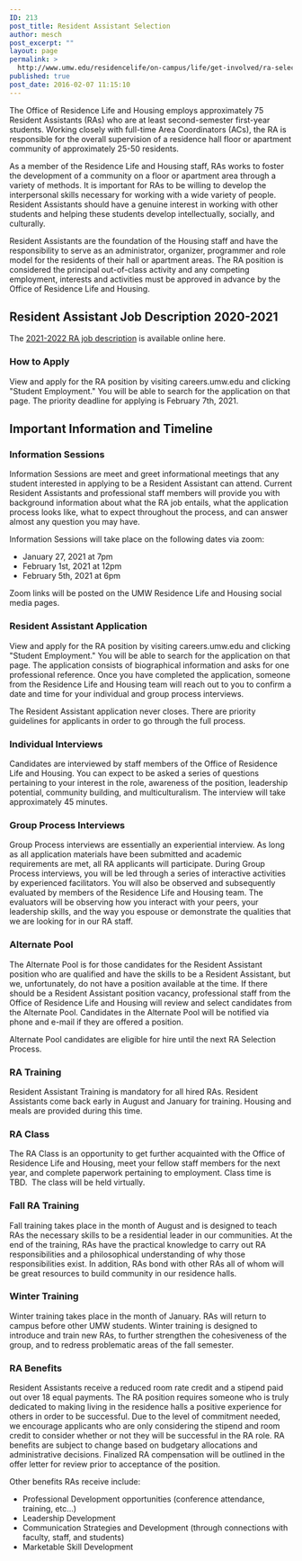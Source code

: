 ```yaml
---
ID: 213
post_title: Resident Assistant Selection
author: mesch
post_excerpt: ""
layout: page
permalink: >
  http://www.umw.edu/residencelife/on-campus/life/get-involved/ra-selection/
published: true
post_date: 2016-02-07 11:15:10
---
```

The Office of Residence Life and Housing employs approximately 75 Resident Assistants (RAs) who are at least second-semester first-year students. Working closely with full-time Area Coordinators (ACs), the RA is responsible for the overall supervision of a residence hall floor or apartment community of approximately 25-50 residents.

As a member of the Residence Life and Housing staff, RAs works to foster the development of a community on a floor or apartment area through a variety of methods. It is important for RAs to be willing to develop the interpersonal skills necessary for working with a wide variety of people. Resident Assistants should have a genuine interest in working with other students and helping these students develop intellectually, socially, and culturally.

Resident Assistants are the foundation of the Housing staff and have the responsibility to serve as an administrator, organizer, programmer and role model for the residents of their hall or apartment areas. The RA position is considered the principal out-of-class activity and any competing employment, interests and activities must be approved in advance by the Office of Residence Life and Housing.
<h2>Resident Assistant Job Description 2020-2021</h2>
The <a href="http://www.umw.edu/residencelife/wp-content/uploads/sites/30/2020/12/UMW-RA-Job-Description-2021-2022.pdf">2021-2022 RA job description</a> is available online here.
<h3>How to Apply</h3>
View and apply for the RA position by visiting careers.umw.edu and clicking "Student Employment." You will be able to search for the application on that page. The priority deadline for applying is February 7th, 2021.
<h2>Important Information and Timeline</h2>
<h3>Information Sessions</h3>
Information Sessions are meet and greet informational meetings that any student interested in applying to be a Resident Assistant can attend. Current Resident Assistants and professional staff members will provide you with background information about what the RA job entails, what the application process looks like, what to expect throughout the process, and can answer almost any question you may have.

Information Sessions will take place on the following dates via zoom:
<ul>
 	<li>January 27, 2021 at 7pm</li>
 	<li>February 1st, 2021 at 12pm</li>
 	<li>February 5th, 2021 at 6pm</li>
</ul>
Zoom links will be posted on the UMW Residence Life and Housing social media pages.
<h3>Resident Assistant Application</h3>
View and apply for the RA position by visiting careers.umw.edu and clicking "Student Employment." You will be able to search for the application on that page. The application consists of biographical information and asks for one professional reference. Once you have completed the application, someone from the Residence Life and Housing team will reach out to you to confirm a date and time for your individual and group process interviews.

The Resident Assistant application never closes. There are priority guidelines for applicants in order to go through the full process.
<h3>Individual Interviews</h3>
Candidates are interviewed by staff members of the Office of Residence Life and Housing. You can expect to be asked a series of questions pertaining to your interest in the role, awareness of the position, leadership potential, community building, and multiculturalism. The interview will take approximately 45 minutes.
<h3>Group Process Interviews</h3>
Group Process interviews are essentially an experiential interview. As long as all application materials have been submitted and academic requirements are met, all RA applicants will participate. During Group Process interviews, you will be led through a series of interactive activities by experienced facilitators. You will also be observed and subsequently evaluated by members of the Residence Life and Housing team. The evaluators will be observing how you interact with your peers, your leadership skills, and the way you espouse or demonstrate the qualities that we are looking for in our RA staff.
<h3>Alternate Pool</h3>
The Alternate Pool is for those candidates for the Resident Assistant position who are qualified and have the skills to be a Resident Assistant, but we, unfortunately, do not have a position available at the time. If there should be a Resident Assistant position vacancy, professional staff from the Office of Residence Life and Housing will review and select candidates from the Alternate Pool. Candidates in the Alternate Pool will be notified via phone and e-mail if they are offered a position.

Alternate Pool candidates are eligible for hire until the next RA Selection Process.
<h3>RA Training<u>
</u></h3>
Resident Assistant Training is mandatory for all hired RAs. Resident Assistants come back early in August and January for training. Housing and meals are provided during this time.
<h3>RA Class</h3>
The RA Class is an opportunity to get further acquainted with the Office of Residence Life and Housing, meet your fellow staff members for the next year, and complete paperwork pertaining to employment. Class time is TBD.  The class will be held virtually.
<h3>Fall RA Training</h3>
Fall training takes place in the month of August and is designed to teach RAs the necessary skills to be a residential leader in our communities. At the end of the training, RAs have the practical knowledge to carry out RA responsibilities and a philosophical understanding of why those responsibilities exist. In addition, RAs bond with other RAs all of whom will be great resources to build community in our residence halls.
<h3>Winter Training</h3>
Winter training takes place in the month of January. RAs will return to campus before other UMW students. Winter training is designed to introduce and train new RAs, to further strengthen the cohesiveness of the group, and to redress problematic areas of the fall semester.
<h3>RA Benefits</h3>
Resident Assistants receive a reduced room rate credit and a stipend paid out over 18 equal payments. The RA position requires someone who is truly dedicated to making living in the residence halls a positive experience for others in order to be successful. Due to the level of commitment needed, we encourage applicants who are only considering the stipend and room credit to consider whether or not they will be successful in the RA role. RA benefits are subject to change based on budgetary allocations and administrative decisions. Finalized RA compensation will be outlined in the offer letter for review prior to acceptance of the position.

Other benefits RAs receive include:

- Professional Development opportunities (conference attendance, training, etc…)
- Leadership Development
- Communication Strategies and Development (through connections with faculty, staff, and students)
- Marketable Skill Development